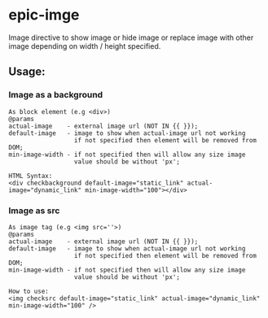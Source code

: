 # epic-imge
Image directive to show image or hide image or replace image with other image depending on width / height specified. 


## Usage:
### Image as a background
    As block element (e.g <div>)
    @params
    actual-image    - external image url (NOT IN {{ }});
    default-image   - image to show when actual-image url not working 
                      if not specified then element will be removed from DOM;
    min-image-width - if not specified then will allow any size image
                      value should be without 'px';

    HTML Syntax:
    <div checkbackground default-image="static_link" actual-image="dynamic_link" min-image-width="100"></div>
    
    
### Image as src 
    As image tag (e.g <img src=''>)
    @params
    actual-image    - external image url (NOT IN {{ }});
    default-image   - image to show when actual-image url not working 
                      if not specified then element will be removed from DOM;
    min-image-width - if not specified then will allow any size image
                      value should be without 'px';

    How to use:
    <img checksrc default-image="static_link" actual-image="dynamic_link" min-image-width="100" />
  

